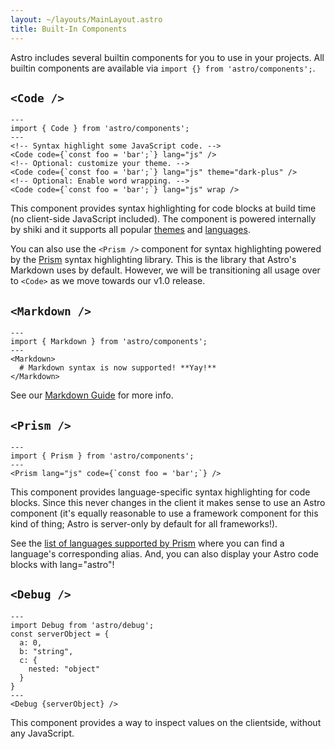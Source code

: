 ```yaml
---
layout: ~/layouts/MainLayout.astro
title: Built-In Components
---
```


Astro includes several builtin components for you to use in your projects. All builtin components are available via `import {} from 'astro/components';`.

## `<Code />`

```astro
---
import { Code } from 'astro/components';
---
<!-- Syntax highlight some JavaScript code. -->
<Code code={`const foo = 'bar';`} lang="js" />
<!-- Optional: customize your theme. -->
<Code code={`const foo = 'bar';`} lang="js" theme="dark-plus" />
<!-- Optional: Enable word wrapping. -->
<Code code={`const foo = 'bar';`} lang="js" wrap />
```

This component provides syntax highlighting for code blocks at build time (no client-side JavaScript included). The component is powered internally by shiki and it supports all popular [themes](https://github.com/shikijs/shiki/blob/main/docs/themes.md) and [languages](https://github.com/shikijs/shiki/blob/main/docs/languages.md).

You can also use the `<Prism />` component for syntax highlighting powered by the [Prism](https://prismjs.com/) syntax highlighting library. This is the library that Astro's Markdown uses by default. However, we will be transitioning all usage over to `<Code>` as we move towards our v1.0 release.

## `<Markdown />`

```astro
---
import { Markdown } from 'astro/components';
---
<Markdown>
  # Markdown syntax is now supported! **Yay!**
</Markdown>
```

See our [Markdown Guide](/docs/en/guides/markdown-content) for more info.

<!-- TODO: We should move some of the specific component info here. -->

## `<Prism />`

```astro
---
import { Prism } from 'astro/components';
---
<Prism lang="js" code={`const foo = 'bar';`} />
```

This component provides language-specific syntax highlighting for code blocks. Since this never changes in the client it makes sense to use an Astro component (it's equally reasonable to use a framework component for this kind of thing; Astro is server-only by default for all frameworks!).

See the [list of languages supported by Prism](https://prismjs.com/#supported-languages) where you can find a language's corresponding alias. And, you can also display your Astro code blocks with lang="astro"!

## `<Debug />`

```astro
---
import Debug from 'astro/debug';
const serverObject = {
  a: 0,
  b: "string",
  c: {
    nested: "object"
  }
}
---
<Debug {serverObject} />
```

This component provides a way to inspect values on the clientside, without any JavaScript.
